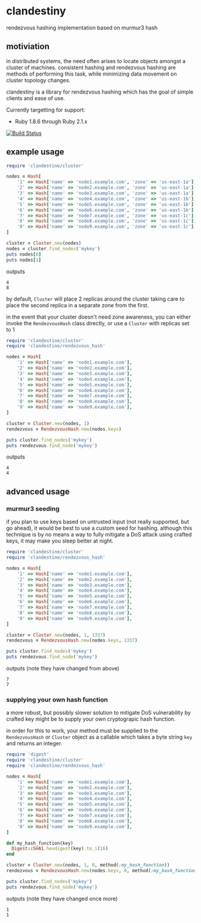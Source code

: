 clandestiny
===========

rendezvous hashing implementation based on murmur3 hash


## motiviation

in distributed systems, the need often arises to locate objects amongst a
cluster of machines. consistent hashing and rendezvous hashing are methods of
performing this task, while minimizing data movement on cluster topology
changes.

clandestiny is a library for rendezvous hashing which has the goal of simple
clients and ease of use.

Currently targetting for support:
  - Ruby 1.8.6 through Ruby 2.1.x

[![Build Status](https://travis-ci.org/ewdurbin/clandestiny-ruby.svg?branch=master)](https://travis-ci.org/ewdurbin/clandestiny-ruby)

## example usage

```ruby
require 'clandestine/cluster'

nodes = Hash[
    '1' => Hash['name' => 'node1.example.com', 'zone' => 'us-east-1a'],
    '2' => Hash['name' => 'node2.example.com', 'zone' => 'us-east-1a'],
    '3' => Hash['name' => 'node3.example.com', 'zone' => 'us-east-1a'],
    '4' => Hash['name' => 'node4.example.com', 'zone' => 'us-east-1b'],
    '5' => Hash['name' => 'node5.example.com', 'zone' => 'us-east-1b'],
    '6' => Hash['name' => 'node6.example.com', 'zone' => 'us-east-1b'],
    '7' => Hash['name' => 'node7.example.com', 'zone' => 'us-east-1c'],
    '8' => Hash['name' => 'node8.example.com', 'zone' => 'us-east-1c'],
    '9' => Hash['name' => 'node9.example.com', 'zone' => 'us-east-1c'],
]

cluster = Cluster.new(nodes)
nodes = cluster.find_nodes('mykey')
puts nodes[0]
puts nodes[1]
```

outputs
```
4
8
```

by default, `Cluster` will place 2 replicas around the cluster taking care to
place the second replica in a separate zone from the first.

in the event that your cluster doesn't need zone awareness, you can either
invoke the `RendezvousHash` class directly, or use a `Cluster` with replicas
set to 1

```ruby
require 'clandestine/cluster'
require 'clandestine/rendezvous_hash'

nodes = Hash[
    '1' => Hash['name' => 'node1.example.com'],
    '2' => Hash['name' => 'node2.example.com'],
    '3' => Hash['name' => 'node3.example.com'],
    '4' => Hash['name' => 'node4.example.com'],
    '5' => Hash['name' => 'node5.example.com'],
    '6' => Hash['name' => 'node6.example.com'],
    '7' => Hash['name' => 'node7.example.com'],
    '8' => Hash['name' => 'node8.example.com'],
    '9' => Hash['name' => 'node9.example.com'],
]

cluster = Cluster.new(nodes, 1)
rendezvous = RendezvousHash.new(nodes.keys)

puts cluster.find_nodes('mykey')
puts rendezvous.find_node('mykey')
```

outputs
```
4
4
```

## advanced usage

### murmur3 seeding

if you plan to use keys based on untrusted input (not really supported, but go
ahead), it would be best to use a custom seed for hashing. although this
technique is by no means a way to fully mitigate a DoS attack using crafted
keys, it may make you sleep better at night.

```ruby
require 'clandestine/cluster'
require 'clandestine/rendezvous_hash'

nodes = Hash[
    '1' => Hash['name' => 'node1.example.com'],
    '2' => Hash['name' => 'node2.example.com'],
    '3' => Hash['name' => 'node3.example.com'],
    '4' => Hash['name' => 'node4.example.com'],
    '5' => Hash['name' => 'node5.example.com'],
    '6' => Hash['name' => 'node6.example.com'],
    '7' => Hash['name' => 'node7.example.com'],
    '8' => Hash['name' => 'node8.example.com'],
    '9' => Hash['name' => 'node9.example.com'],
]

cluster = Cluster.new(nodes, 1, 1337)
rendezvous = RendezvousHash.new(nodes.keys, 1337)

puts cluster.find_nodes('mykey')
puts rendezvous.find_node('mykey')
```

outputs (note they have changed from above)
```
7
7
```

### supplying your own hash function

a more robust, but possibly slower solution to mitigate DoS vulnerability by
crafted key might be to supply your own cryptograpic hash function.

in order for this to work, your method must be supplied to the `RendezvousHash`
or `Cluster` object as a callable which takes a byte string `key` and returns
an integer.

```ruby
require 'digest'
require 'clandestine/cluster'
require 'clandestine/rendezvous_hash'

nodes = Hash[
    '1' => Hash['name' => 'node1.example.com'],
    '2' => Hash['name' => 'node2.example.com'],
    '3' => Hash['name' => 'node3.example.com'],
    '4' => Hash['name' => 'node4.example.com'],
    '5' => Hash['name' => 'node5.example.com'],
    '6' => Hash['name' => 'node6.example.com'],
    '7' => Hash['name' => 'node7.example.com'],
    '8' => Hash['name' => 'node8.example.com'],
    '9' => Hash['name' => 'node9.example.com'],
]

def my_hash_function(key)
  Digest::SHA1.hexdigest(key).to_i(16)
end

cluster = Cluster.new(nodes, 1, 0, method(:my_hash_function))
rendezvous = RendezvousHash.new(nodes.keys, 0, method(:my_hash_function))

puts cluster.find_nodes('mykey')
puts rendezvous.find_node('mykey')
```

outputs (note they have changed once more)
```
1
1
```
